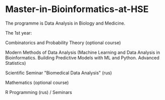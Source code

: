 # Master-in-Bioinformatics-at-HSE

The programme is Data Analysis in Biology and Medicine.

The 1st year:

Combinatorics and Probability Theory (optional course) 

Modern Methods of Data Analysis (Machine Learning and Data Analysis in Bioinformatics. Building Predictive Models with ML and Python. Advanced Statistics)

Scientific Seminar "Biomedical Data Analysis" (rus)

Mathematics (optional course)

R Programming (rus) / Seminars
